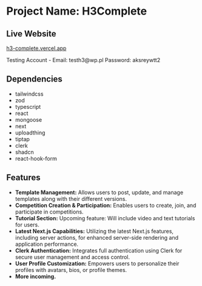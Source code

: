 <!DOCTYPE html>
<html>

<body>
  <h1>Project Name: H3Complete</h1>
  <h2>Live Website</h2>
  <p><a href="https://h3-complete.vercel.app">h3-complete.vercel.app</a></p>
  <p>Testing Account - Email: testh3@wp.pl Password: aksreywtt2</p>

  <h2>Dependencies</h2>
  <ul>
    <li>tailwindcss</li>
    <li>zod</li>
    <li>typescript</li>
    <li>react</li>
    <li>mongoose</li>
    <li>next</li>
    <li>uploadthing</li>
    <li>tiptap</li>
    <li>clerk</li>
    <li>shadcn</li>
    <li>react-hook-form</li>
  </ul>

  <h2>Features</h2>
  <ul>
    <li><strong>Template Management:</strong> Allows users to post, update, and manage templates along with their different versions.</li>
    <li><strong>Competition Creation & Participation:</strong> Enables users to create, join, and participate in competitions.</li>
    <li><strong>Tutorial Section:</strong> Upcoming feature: Will include video and text tutorials for users.</li>
    <li><strong>Latest Next.js Capabilities:</strong> Utilizing the latest Next.js features, including server actions, for enhanced server-side rendering and application performance.</li>
    <li><strong>Clerk Authentication:</strong> Integrates full authentication using Clerk for secure user management and access control.</li>
    <li><strong>User Profile Customization:</strong> Empowers users to personalize their profiles with avatars, bios, or profile themes.</li>
    <li><strong>More incoming.</li>
  </ul>
</body>

</html>


</body>

</html>
